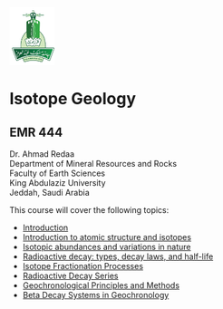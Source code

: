 <img src="images/KAU_logo.png" alt="KAU_LOGO" width="80" height="102">


# Isotope Geology
## EMR 444


Dr. Ahmad Redaa  
Department of Mineral Resources and Rocks  
Faculty of Earth Sciences  
King Abdulaziz University  
Jeddah, Saudi Arabia 


This course will cover the following topics:  

- [Introduction](slides/lecture_1.html)
- [Introduction to atomic structure and isotopes](slides/lecture_2.html)
- [Isotopic abundances and variations in nature](slides/lecture_3.html)
- [Radioactive decay: types, decay laws, and half-life](slides/lecture_4.html)
- [Isotope Fractionation Processes](slides/lecture_5.html)
- [Radioactive Decay Series](slides/lecture_6.html)
- [Geochronological Principles and Methods](slides/lecture_7.html)
- [Beta Decay Systems in Geochronology](slides/lecture_8.html)
